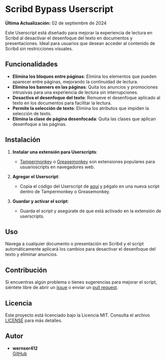 # Scribd Bypass Userscript

**Última Actualización:** 02 de septiembre de 2024

Este Userscript está diseñado para mejorar la experiencia de lectura en Scribd al desactivar el desenfoque del texto en documentos y presentaciones. Ideal para usuarios que desean acceder al contenido de Scribd sin restricciones visuales.

## Funcionalidades

- **Elimina los bloques entre páginas**: Elimina los elementos que pueden aparecer entre páginas, mejorando la continuidad de lectura.
- **Elimina los banners en las páginas**: Quita los anuncios y promociones intrusivas para una experiencia de lectura sin interrupciones.
- **Desactiva el desenfoque del texto**: Remueve el desenfoque aplicado al texto en los documentos para facilitar la lectura.
- **Permite la selección de texto**: Elimina los atributos que impiden la selección de texto.
- **Elimina la clase de página desenfocada**: Quita las clases que aplican desenfoque a las páginas.

## Instalación

1. **Instalar una extensión para Userscripts**:
   - [Tampermonkey](https://www.tampermonkey.net/) o [Greasemonkey](https://www.greasespot.net/) son extensiones populares para usuarioscripts en navegadores web.

2. **Agregar el Userscript**:
   - Copia el código del Userscript de [aquí](https://github.com/wernser412/Scribd_bypass/raw/main/Scribd%20bypass.user.js) y pégalo en una nueva script dentro de Tampermonkey o Greasemonkey.

3. **Guardar y activar el script**:
   - Guarda el script y asegúrate de que está activado en la extensión de userscripts.

## Uso

Navega a cualquier documento o presentación en Scribd y el script automáticamente aplicará los cambios para desactivar el desenfoque del texto y eliminar anuncios.

## Contribución

Si encuentras algún problema o tienes sugerencias para mejorar el script, siéntete libre de abrir un [issue](https://github.com/wernser412/scribd-bypass/issues) o enviar un [pull request](https://github.com/wernser412/scribd-bypass/pulls).

## Licencia

Este proyecto está licenciado bajo la Licencia MIT. Consulta el archivo [LICENSE](./LICENSE) para más detalles.

## Autor

- **wernser412**  
  [GitHub](https://github.com/wernser412)
